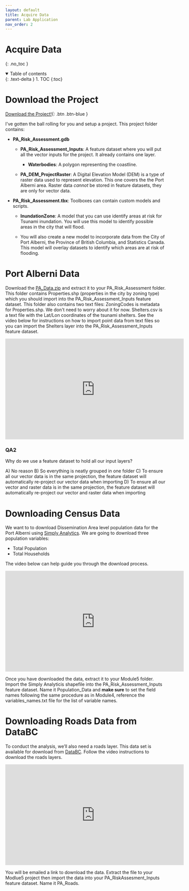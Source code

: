 ```yaml
---
layout: default
title: Acquire Data
parent: Lab Application
nav_order: 2
---
```


# Acquire Data
{: .no_toc }

<details open markdown="block">
  <summary>
    Table of contents
  </summary>
  {: .text-delta }
1. TOC
{:toc}
</details>


# Download the Project

[Download the Project!](https://github.com/June-Skeeter/Module4_GEOS270/blob/main/data/PA_Risk_Assessment.zip){: .btn .btn-blue }

I've gotten the ball rolling for you and setup a project.  This project folder contains:

* **PA_Risk_Assessment.gdb**

  * **PA_Risk_Assessment_Inputs**: A feature dataset where you will put all the vector inputs for the project.  It already contains one layer.
    * **Waterbodies**: A polygon representing the coastline.  

  * **PA_DEM_ProjectRaster**: A Digital Elevation Model (DEM) is a type of raster data used to represent elevation.  This one covers the the Port Alberni area.  Raster data *cannot* be stored in feature datasets, they are only for vector data.


* **PA_Risk_Assessment.tbx**:  Toolboxes can contain custom models and scripts.   
  * **InundationZone**: A model that you can use identify areas at risk for Tsunami inundation.  You will use this model to identify possible areas in the city that will flood.

  * You will also create a new model to incorporate data from the City of Port Alberni, the Province of British Columbia, and Statistics Canada.  This model will overlay datasets to identify which areas are at risk of flooding.

# Port Alberni Data

Download the [PA_Data.zip](https://github.com/June-Skeeter/Module4_GEOS270/blob/main/data/PA_Data.zip) and extract it to your PA_Risk_Assessment folder.  This folder contains Properties.shp (properties in the city by zoning type) which you should import into the PA_Risk_Assessment_Inputs feature dataset.  This folder also contains two text files:  ZoningCodes is metadata for Properties.shp.  We don't need to worry about it for now.  Shelters.csv is a text file with the Lat/Lon coordinates of the tsunami shelters.  See the video below for instructions on how to import point data from text files so you can import the Shelters layer into the PA_Risk_Assessment_Inputs feature dataset.

<iframe width="560" height="315" src="https://www.youtube.com/embed/KTZ5ix_O8Wo" title="YouTube video player" frameborder="0" allow="accelerometer; autoplay; clipboard-write; encrypted-media; gyroscope; picture-in-picture" allowfullscreen></iframe>

### QA2

Why do we use a feature dataset to hold all our input layers?

A) No reason
B) So everything is neatly grouped in one folder
C) To ensure all our vector data is in the same projection, the feature dataset will automatically re-project our vector data when importing
D) To ensure all our vector and raster data is in the same projection, the feature dataset will automatically re-project our vector and raster data when importing

<!-- C -->


# Downloading Census Data

We want to to download Dissemination Area level population data for the Port Alberni using [Simply Analytics](https://resources.library.ubc.ca/page.php?id=1044).  We are going to download three population variables:

* Total Population
* Total Households

The video below can help guide you through the download process. 

<iframe width="560" height="315" src="https://www.youtube.com/embed/Pe6xiF22kRs" title="YouTube video player" frameborder="0" allow="accelerometer; autoplay; clipboard-write; encrypted-media; gyroscope; picture-in-picture" allowfullscreen></iframe>

Once you have downloaded the data, extract it to your Module5 folder.  Import the Simply Analyticis shapefile into the PA_Risk_Assessment_Inputs feature dataset.  Name it Population_Data and **make sure** to set the field names following the same procedure as in Module4, reference the variables_names.txt file for the list of variable names.

# Downloading Roads Data from DataBC

To conduct the analysis, we’ll also need a roads layer.  This data set is available for download from [DataBC](https://www.data.gov.bc.ca/).  Follow the video instructions to download the roads layers.

<iframe width="560" height="315" src="https://www.youtube.com/embed/5jaULGb5ux4" title="YouTube video player" frameborder="0" allow="accelerometer; autoplay; clipboard-write; encrypted-media; gyroscope; picture-in-picture" allowfullscreen></iframe>

You will be emailed a link to download the data.  Extract the file to your Modlue5 project then import the data into your PA_RiskAssesment_Inputs feature dataset.  Name it PA_Roads.

